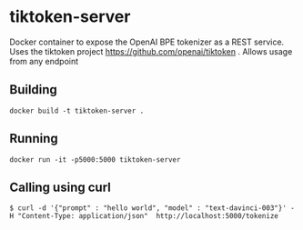 # tiktoken-server

Docker container to expose the  OpenAI BPE tokenizer as a REST service. Uses the tiktoken project  https://github.com/openai/tiktoken . Allows usage from any endpoint

## Building
    docker build -t tiktoken-server .

## Running 
    docker run -it -p5000:5000 tiktoken-server

## Calling using curl
    $ curl -d '{"prompt" : "hello world", "model" : "text-davinci-003"}' -H "Content-Type: application/json"  http://localhost:5000/tokenize
